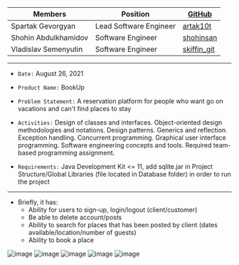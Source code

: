 | Members | Position | [GitHub](https://github.com/shohinsan/sjsu_cs_151) |
| ----------- | ----------- | ----------- |
| Spartak Gevorgyan | Lead Software Engineer | [artak10t](https://github.com/artak10t) | 
| Shohin Abdulkhamidov | Software Engineer | [shohinsan](https://github.com/shohinsan) |
| Vladislav Semenyutin | Software Engineer | [skiffin_git](https://github.com/skiffin-git) |

---

- `Date:` August 26, 2021

- `Product Name:` BookUp

- `Problem Statement:` A reservation platform for people who want go on vacations and can't find places to stay

- `Activities:` Design of classes and interfaces. Object-oriented design methodologies and notations. Design patterns. Generics and reflection. Exception handling. Concurrent programming. Graphical user interface programming. Software engineering concepts and tools. Required team-based programming assignment.

- `Requirements:` Java Development Kit <= 11, add sqlite.jar in Project Structure/Global Libraries (file located in Database folder) in order to run the project 

---

- Briefly, it has:
  * Ability for users to sign-up, login/logout (client/customer)
  * Be able to delete account/posts
  * Ability to search for places that has been posted by client (dates available/location/number of guests)
  * Ability to book a place

![image](https://user-images.githubusercontent.com/22685770/145927761-01cd1413-e260-47aa-a27b-4b69776352e9.png)
![image](https://user-images.githubusercontent.com/22685770/145928180-f2fad015-ec4c-4598-9df4-0cae8b8a7733.png)
![image](https://user-images.githubusercontent.com/22685770/145928225-e67c2ecf-4ce6-4f31-a1b2-b6a50097cd69.png)
![image](https://user-images.githubusercontent.com/22685770/145928261-910bcb9e-15ad-482a-a6df-3ed76fc4ec65.png)
![image](https://user-images.githubusercontent.com/22685770/145928313-890bf5b6-5806-4240-ad71-9dfa883c9397.png)

